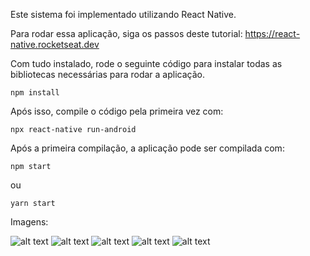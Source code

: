Este sistema foi implementado utilizando React Native.

Para rodar essa aplicação, siga os passos deste tutorial: https://react-native.rocketseat.dev

Com tudo instalado, rode o seguinte código para instalar todas as bibliotecas necessárias para rodar a aplicação.
```
npm install
```

Após isso, compile o código pela primeira vez com:
```
npx react-native run-android
```
Após a primeira compilação, a aplicação pode ser compilada com:
```
npm start
```
ou
```
yarn start
```
Imagens:

![alt text](https://prntscr.com/1qthd5a)
![alt text](https://prntscr.com/1qthcyw)
![alt text](https://prntscr.com/1qthcu0)
![alt text](https://prntscr.com/1qthcs9)
![alt text](https://prntscr.com/1qthcy5)
